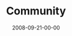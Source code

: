 ---
layout: message
category: message
series: "Core Strength"
title: "Community"
date: 2008-09-21-00-00
message_id: 520
audio: "http://s3.amazonaws.com/crossroads-media/messages/audio/092008ServiceAudio.mp3"
audio-duration: "30:59"
program: "http://s3.amazonaws.com/crossroads-media/documents/0920_21Program.pdf"
notes-description: ""
notes: "http://s3.amazonaws.com/crossroads-media/documents/092008StudyNotes.pdf"
notes-title: "Core Strength&#58; Community (Study Notes)"
description: "Brian Tome discusses how being in community with others is another essential aspect of spiritual growth, another core 
discipline."
video: "http://s3.amazonaws.com/crossroads-media/messages/video/092008Service.mp4"
video-duration: "30:59"
yt-embed-url: "//www.youtube.com/embed/XE6GHtFlcFI"
video-image: "http://s3.amazonaws.com/crossroads-media/images/092008ServiceStill.jpg"
tag: 
 - community
 - tome
explicit: false
---